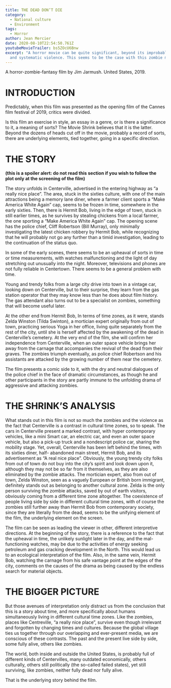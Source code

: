 ```yaml
---
title: THE DEAD DON’T DIE
category:
  - National culture
  - Environment
tags:
  - Horror
author: Jean Mercier
date: 2020-08-10T22:54:50.761Z
youtubeMovieTrailer: bs5ZOcU6Bnw
excerpt: "A horror movie can be quite significant, beyond its improbable events
  and systematic violence. This seems to be the case with this zombie movie. "
---
```

A horror-zombie-fantasy film by Jim Jarmush. United States, 2019.

# INTRODUCTION

Predictably, when this film was presented as the opening film of the Cannes film festival of 2019, critics were divided.

Is this film an exercise in style, an essay in a genre, or is there a significance to it, a meaning of sorts? The Movie Shrink believes that it is the latter. Beyond the dozens of heads cut off in the movie, probably a record of sorts, there are underlying elements, tied together, going in a specific direction.



# THE STORY

**(this is a spoiler alert: do not read this section if you wish to follow the plot only at the screening of the film)**

The story unfolds in Centerville, advertised in the entering highway as “a really nice place”. The area, stuck in the sixties culture, with one of the main attractions being a memory lane diner, where a farmer client sports a “Make America White Again” cap, seems to be frozen in time, somewhere in the early sixties. Then, there is Hermit Bob, living in the edge of town, stuck in still earlier times, as he survives by stealing chickens from a local farmer, the one sporting a “Make America White Again” cap. The opening scene has the police chief, Cliff Robertson (Bill Murray), only minimally investigating the latest chicken robbery by Hermit Bob, while recognizing that he will probably not go any further than a timid investigation, leading to the continuation of the status quo.

In some of the early scenes, there seems to be an upheaval of sorts in time or time measurements, with watches malfunctioning and the light of day stretching out unusually into the night. Moreover, televisions and phones are not fully reliable in Centertown. There seems to be a general problem with time.

Young and trendy folks from a large city drive into town in a vintage car, looking down on Centerville, but to their surprise, they learn from the gas station operator that they may know less than he does about film history. The gas attendant also turns out to be a specialist on zombies, something that will become useful later.

At the other end from Hermit Bob, In terms of time zones, as it were, stands Zelda Winston (Tilda Swinton), a mortician expert originally from out of town, practicing serious Yoga in her office, living quite separately from the rest of the city, until she is herself affected by the awakening of the dead in Centerville’s cemetery. At the very end of the film, she will confirm her independence from Centerville, when an outer space vehicle brings her away from the carnage that accompanies the revival of the dead from their graves. The zombies triumph eventually, as police chief Robertson and his assistants are attacked by the growing number of them near the cemetery.

The film presents a comic side to it, with the dry and neutral dialogues of the police chief in the face of dramatic circumstances, as though he and other participants in the story are partly immune to the unfolding drama of aggressive and attacking zombies.

# THE SHRINK’S ANALYSIS

What stands out in this film is not so much the zombies and the violence as the fact that Centerville is a contrast in cultural time zones, so to speak. The cars in Centerville present a marked contrast, with hyper contemporary vehicles, like a mini Smart car, an electric car, and even an outer space vehicle, but also a pick-up truck and a nondescript police car, sharing the mobility stage. Yet, overall, Centerville has been left behind the times, with its sixties diner, half- abandoned main street, Hermit Bob, and its advertisement as “A real nice place”. Obviously, the young trendy city folks from out of town do not buy into the city’s spirit and look down upon it, although they may not be so far from it themselves, as they are also eliminated by the zombie attacks. The mortician expert, also from out of town, Zelda Winston, seen as a vaguely European or British born immigrant, definitely stands out as belonging to another cultural zone. Zelda is the only person surviving the zombie attacks, saved by out of earth visitors, obviously coming from a different time zone altogether. The coexistence of people living side by side in different cultural time zones, with of course the zombies still further away than Hermit Bob from contemporary society, since they are literally from the dead, seems to be the unifying element of the film, the underlying element on the screen.

The film can be seen as leading the viewer in other, different interpretive directions. At the beginning of the story, there is a reference to the fact that the upheaval in time, the unlikely sunlight later in the day, and the mal-functioning watches, may be due to the activities of energy seeking petroleum and gas cracking development in the North. This would lead us to an ecological interpretation of the film. Also, in the same vein, Hermit Bob, watching the carnage from his safe vantage point at the edges of the city, comments on the causes of the drama as being caused by the endless search for material objects.

# THE BIGGER PICTURE

But those avenues of interpretation only distract us from the conclusion that this is a story about time, and more specifically about humans simultaneously living in different cultural time zones. Like the zombies, places like Centreville, “a really nice place”, survive even though irrelevant and forgotten by changing times and cultures. Because the global village ties us together through our overlapping and ever-present media, we are conscious of these contrasts. The past and the present live side by side, some fully alive, others like zombies.

The world, both inside and outside the United States, is probably full of different kinds of Centervilles, many outdated economically, others culturally, others still politically (the so-called failed states), yet still surviving, like zombies, neither fully dead nor fully alive.

That is the underlying story behind the film.